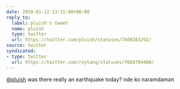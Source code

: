 ```yaml
---
date: 2010-01-12 13:31:00+00:00
reply_to:
  label: pluish's tweet
  name: pluish
  type: twitter
  url: https://twitter.com/pluish/statuses/7668163292/
source: twitter
syndicated:
- type: twitter
  url: https://twitter.com/roytang/statuses/7668704480/
---
```


[@pluish](https://twitter.com/pluish/) was there really an earthquake today? nde ko naramdaman